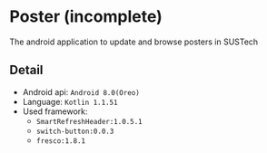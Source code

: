 # Poster (incomplete)

The android application to update and browse posters in SUSTech

## Detail

- Android api: `Android 8.0(Oreo)`
- Language: `Kotlin 1.1.51`
- Used framework:
  - `SmartRefreshHeader:1.0.5.1`
  - `switch-button:0.0.3`
  - `fresco:1.8.1`
